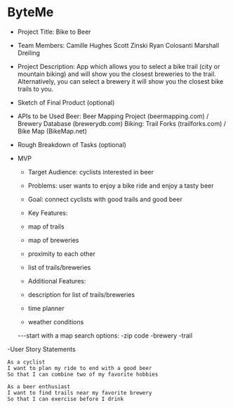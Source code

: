 # ByteMe

- Project Title:
    Bike to Beer

- Team Members:
    Camille Hughes
    Scott Zinski
    Ryan Colosanti
    Marshall Dreiling

- Project Description:
    App which allows you to select a bike trail (city or mountain biking) and will show you the closest breweries to the trail.
    Alternatively, you can select a brewery it will show you the closest bike trails to you.

- Sketch of Final Product (optional)

- APIs to be Used
    Beer: Beer Mapping Project (beermapping.com) / Brewery Database (brewerydb.com)
    Biking: Trail Forks (trailforks.com) / Bike Map (BikeMap.net)

- Rough Breakdown of Tasks (optional)

- MVP

    - Target Audience: cyclists interested in beer
    - Problems: user wants to enjoy a bike ride and enjoy a tasty beer
    - Goal: connect cyclists with good trails and good beer 

    - Key Features:
    - map of trails
    - map of breweries
    - proximity to each other 
    - list of trails/breweries

    - Additional Features:
    - description for list of trails/breweries
    - time planner 
    - weather conditions



    ---start with a map 
    search options:
    -zip code
    -brewery
    -trail

-User Story Statements

    As a cyclist
    I want to plan my ride to end with a good beer
    So that I can combine two of my favorite hobbies

    As a beer enthusiast
    I want to find trails near my favorite brewery
    So that I can exercise before I drink

